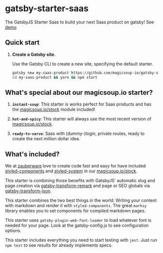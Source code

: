 # gatsby-starter-saas

The GatsbyJS Starter Saas to build your next Saas product on gatsby! See [demo](https://gatsby-saas.magicsoup.io)

## Quick start

1.  **Create a Gatsby site.**

    Use the Gatsby CLI to create a new site, specifying the default starter.

    ```sh
    gatsby new my-saas-product https://github.com/magicsoup-io/gatsby-starter-saas
    cd my-saas-product && yarn && npm start
    ```

## What's special about our magicsoup.io starter?

1.  **`instant-soup`**: This starter is works perfect for Saas products and has the [magicsoup.io/stock](https://github.com/magicsoup-io/magicsoup-stock) module included!

2.  **`hot-and-spicy`**: This starter will always use the most recent version of [magicsoup.io/stock](https://github.com/magicsoup-io/magicsoup-stock).

3. **`ready-to-serve`**: Saas with (dummy-)login, private routes, ready to create the next million dollar idea.

## What's included?


We at [zauberware](https://www.zauberware.com/) love to create code fast and easy for   have included [styled-components](https://www.styled-components.com/) and [styled-system](https://github.com/jxnblk/styled-system) in our [magicsoup.io/stock](https://github.com/magicsoup-io/magicsoup-stock).

This starter is combining those benefits with GatsbyJS' automatic slug and page creation via [gatsby-transform-remark](https://www.styled-components.com/) and page or SEO globals via [gatsby-transform-json](https://www.styled-components.com/). 

This starter combines the two best things in the world: Writing your content with markdown and render it with `styled-components`. The great `marksy` library enables you to set components for compiled markdown pages.

This starter uses `gatsby-plugin-web-font-loader` to load whatever font is needed for your page. Look at the gatsby-config.js to see configuration options.

This starter includes everything you need to start testing with `jest`. Just run `npm test` to see results for already implements specs.

